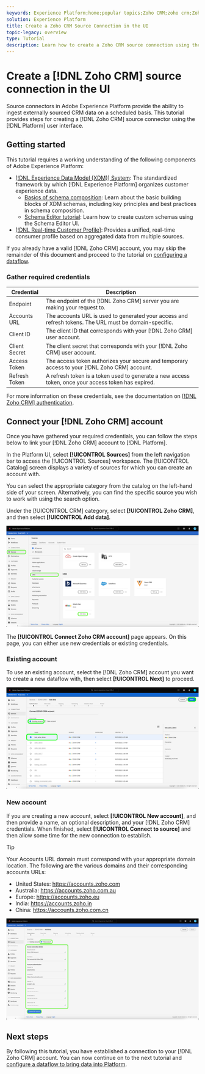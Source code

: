 ```yaml
---
keywords: Experience Platform;home;popular topics;Zoho CRM;zoho crm;Zoho;zoho
solution: Experience Platform
title: Create a Zoho CRM Source Connection in the UI
topic-legacy: overview
type: Tutorial
description: Learn how to create a Zoho CRM source connection using the Adobe Experience Platform UI.
---
```

# Create a [!DNL Zoho CRM] source connection in the UI

Source connectors in Adobe Experience Platform provide the ability to ingest externally sourced CRM data on a scheduled basis. This tutorial provides steps for creating a [!DNL Zoho CRM] source connector using the [!DNL Platform] user interface.

## Getting started

This tutorial requires a working understanding of the following components of Adobe Experience Platform:

* [[!DNL Experience Data Model (XDM)] System](../../../../../xdm/home.md): The standardized framework by which [!DNL Experience Platform] organizes customer experience data.
  * [Basics of schema composition](../../../../../xdm/schema/composition.md): Learn about the basic building blocks of XDM schemas, including key principles and best practices in schema composition.
  * [Schema Editor tutorial](../../../../../xdm/tutorials/create-schema-ui.md): Learn how to create custom schemas using the Schema Editor UI.
* [[!DNL Real-time Customer Profile]](../../../../../profile/home.md): Provides a unified, real-time consumer profile based on aggregated data from multiple sources.

If you already have a valid [!DNL Zoho CRM] account, you may skip the remainder of this document and proceed to the tutorial on [configuring a dataflow](../../dataflow/crm.md).

### Gather required credentials

| Credential | Description |
| --- | --- |
| Endpoint | The endpoint of the [!DNL Zoho CRM] server you are making your request to. |
| Accounts URL | The accounts URL is used to generated your access and refresh tokens. The URL must be domain-specific. |
| Client ID | The client ID that corresponds with your [!DNL Zoho CRM] user account. |
| Client Secret | The client secret that corresponds with your [!DNL Zoho CRM] user account. |
| Access Token | The access token authorizes your secure and temporary access to your [!DNL Zoho CRM] account. |
| Refresh Token | A refresh token is a token used to generate a new access token, once your access token has expired. |

For more information on these credentials, see the documentation on [[!DNL Zoho CRM] authentication](https://www.zoho.com/crm/developer/docs/api/v2/oauth-overview.html).

## Connect your [!DNL Zoho CRM] account

Once you have gathered your required credentials, you can follow the steps below to link your [!DNL Zoho CRM] account to [!DNL Platform].

In the Platform UI, select **[!UICONTROL Sources]** from the left navigation bar to access the [!UICONTROL Sources] workspace. The [!UICONTROL Catalog] screen displays a variety of sources for which you can create an account with.

You can select the appropriate category from the catalog on the left-hand side of your screen. Alternatively, you can find the specific source you wish to work with using the search option.

Under the [!UICONTROL CRM] category, select **[!UICONTROL Zoho CRM]**, and then select **[!UICONTROL Add data]**.

![catalog](../../../../images/tutorials/create/zoho/catalog.png)

The **[!UICONTROL Connect Zoho CRM account]** page appears. On this page, you can either use new credentials or existing credentials.

### Existing account

To use an existing account, select the [!DNL Zoho CRM] account you want to create a new dataflow with, then select **[!UICONTROL Next]** to proceed.

![existing](../../../../images/tutorials/create/zoho/existing.png)

### New account

If you are creating a new account, select **[!UICONTROL New account]**, and then provide a name, an optional description, and your [!DNL Zoho CRM] credentials. When finished, select **[!UICONTROL Connect to source]** and then allow some time for the new connection to establish.

>[!TIP]
>
>Your Accounts URL domain must correspond with your appropriate domain location. The following are the various domains and their corresponding accounts URLs:<ul><li>United States: https://accounts.zoho.com</li><li>Australia: https://accounts.zoho.com.au</li><li>Europe: https://accounts.zoho.eu</li><li>India: https://accounts.zoho.in</li><li>China: https://accounts.zoho.com.cn</li></ul>

![new](../../../../images/tutorials/create/zoho/new.png)

## Next steps

By following this tutorial, you have established a connection to your [!DNL Zoho CRM] account. You can now continue on to the next tutorial and [configure a dataflow to bring data into Platform](../../dataflow/crm.md).
